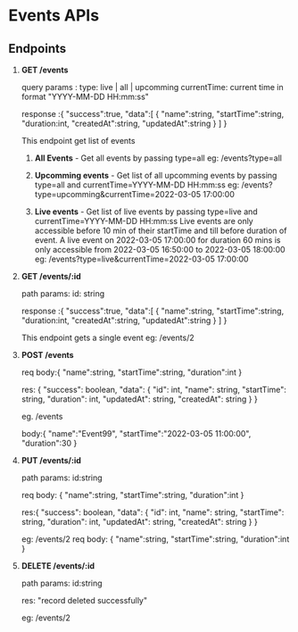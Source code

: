 # Events APIs

## Endpoints
1. **GET /events**

    query params : 
    type: live | all | upcomming
    currentTime: current time in format "YYYY-MM-DD HH:mm:ss"

    response :{
        "success":true,
        "data":[
            {
                "name":string,
                "startTime":string,
                "duration:int,
                "createdAt":string,
                "updatedAt":string
            }
        ]
    }

    This endpoint get list of events

    1. **All Events** - Get all events by passing type=all
    eg: /events?type=all

    2. **Upcomming events** - Get list of all upcomming events by passing type=all and currentTime=YYYY-MM-DD HH:mm:ss
    eg: /events?type=upcomming&currentTime=2022-03-05 17:00:00

    3. **Live events** - Get list of live events by passing type=live and currentTime=YYYY-MM-DD HH:mm:ss
    Live events are only accessible before 10 min of their startTime and till before duration of event.
    A live event on 2022-03-05 17:00:00 for duration 60 mins is only accessible from 2022-03-05 16:50:00 to 2022-03-05 18:00:00
    eg: /events?type=live&currentTime=2022-03-05 17:00:00

2. **GET /events/:id**

    path params: 
    id: string

    response :{
        "success":true,
        "data":[
            {
                "name":string,
                "startTime":string,
                "duration:int,
                "createdAt":string,
                "updatedAt":string
            }
        ]
    }

    This endpoint gets a single event
    eg: /events/2

3. **POST /events**

    req body:{
        "name":string,
        "startTime":string,
        "duration":int
    }

    res: {
        "success": boolean,
        "data": {
            "id": int,
            "name": string,
            "startTime": string,
            "duration": int,
            "updatedAt": string,
            "createdAt": string
        }
    }

    eg. /events

    body:{
        "name":"Event99",
        "startTime":"2022-03-05 11:00:00",
        "duration":30
    }   

4. **PUT /events/:id**

    path params:
    id:string

    req body: {
        "name":string,
        "startTime":string,
        "duration":int
    }

    res:{
        "success": boolean,
        "data": {
            "id": int,
            "name": string,
            "startTime": string,
            "duration": int,
            "updatedAt": string,
            "createdAt": string
        }
    }

    eg: /events/2
    req body: {
        "name":string,
        "startTime":string,
        "duration":int
    }

5. **DELETE /events/:id**

    path params:
    id:string

    res: "record deleted successfully"

    eg: /events/2






